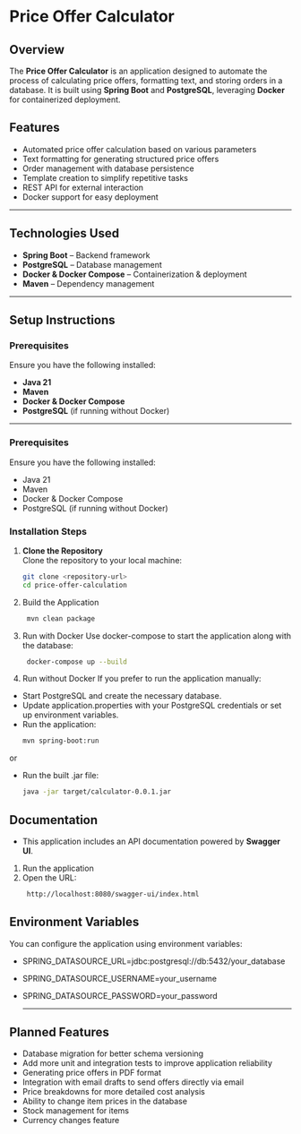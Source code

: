 # Price Offer Calculator

## Overview
The **Price Offer Calculator** is an application designed to automate the process of calculating price offers, formatting text, and storing orders in a database. It is built using **Spring Boot** and **PostgreSQL**, leveraging **Docker** for containerized deployment.

## Features
- Automated price offer calculation based on various parameters  
- Text formatting for generating structured price offers  
- Order management with database persistence  
- Template creation to simplify repetitive tasks  
- REST API for external interaction  
- Docker support for easy deployment  

---

## Technologies Used
- **Spring Boot** – Backend framework  
- **PostgreSQL** – Database management  
- **Docker & Docker Compose** – Containerization & deployment  
- **Maven** – Dependency management  

---

## Setup Instructions

### **Prerequisites**
Ensure you have the following installed:  
- **Java 21**  
- **Maven**  
- **Docker & Docker Compose**  
- **PostgreSQL** (if running without Docker)  

---

### Prerequisites
Ensure you have the following installed:
- Java 21
- Maven
- Docker & Docker Compose
- PostgreSQL (if running without Docker)
  

### Installation Steps
1. **Clone the Repository**  
   Clone the repository to your local machine:
   ```bash
   git clone <repository-url>
   cd price-offer-calculation
   

2. Build the Application
   ```bash
    mvn clean package
   

4. Run with Docker
Use docker-compose to start the application along with the database:
   ```bash
    docker-compose up --build
   

6. Run without Docker
If you prefer to run the application manually:
- Start PostgreSQL and create the necessary database.
- Update application.properties with your PostgreSQL credentials or set up environment variables. 
- Run the application:
    ```bash
  mvn spring-boot:run
or
- Run the built .jar file:
     ```bash
  java -jar target/calculator-0.0.1.jar
     

## Documentation
- This application includes an API documentation powered by **Swagger UI**.
1. Run the application
2. Open the URL:
     ```bash
      http://localhost:8080/swagger-ui/index.html
     

## Environment Variables
You can configure the application using environment variables:
- SPRING_DATASOURCE_URL=jdbc:postgresql://db:5432/your_database
- SPRING_DATASOURCE_USERNAME=your_username
- SPRING_DATASOURCE_PASSWORD=your_password

  ---

## Planned Features
- Database migration for better schema versioning
- Add more unit and integration tests to improve application reliability
- Generating price offers in PDF format
- Integration with email drafts to send offers directly via email
- Price breakdowns for more detailed cost analysis
- Ability to change item prices in the database
- Stock management for items
- Currency changes feature
